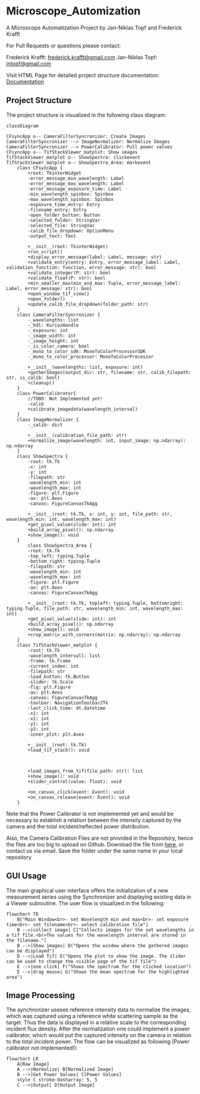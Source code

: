 # Microscope_Automization
A Microscope Automatization Project by Jan-Niklas Topf and Frederick Krafft 

For Pull Requests or questions please contact:

Frederick Krafft: frederick.krafft@gmail.com
Jan-Niklas Topf: jntopf@gmail.com

Visit HTML Page for detailed project structure documentation: [Documentation](./html/index.html)
## Project Structure 
The project structure is visualized in the following class diagram:
```mermaid
classDiagram

CFsyncApp o-- CameraFilterSyncronizer: Create Images
CameraFilterSyncronizer --> ImageNormalizer: Normalize Images
CameraFilterSyncronizer --> PowerCalibrator: Pull power values
CFsyncApp o-- TifStackViewer_matplot: Show images
TifStackViewer_matplot o-- ShowSpectra: clickevent
TifStackViewer_matplot o-- ShowSpectra_Area: markevent
    class CFsyncApp {
        +root: TkinterWidget
        -error_message_min_wavelength: Label
        -error_message_max_wavelength: Label
        -error_message_exposure_time: Label
        -min_wavelength_spinbox: Spinbox
        -max_wavelength_spinbox: Spinbox
        -exposure_time_entry: Entry
        -filename_entry: Entry
        -open_folder_button: Button
        -selected_folder: StringVar
        -selected_file: StringVar
        -calib_file_dropdown: OptionMenu
        -output_text: Text

        +__init__(root: TkinterWidget)
        +run_script()
        +display_error_message(label: Label, message: str)
        +validate_entry(entry: Entry, error_message_label: Label, validation_function: function, error_message: str): bool
        +validate_integer(P: str): bool
        +validate_float(P: str): bool
        +min_smaller_max(min_and_max: Tuple, error_message_label: Label, error_message: str): bool
        +open_window_tif_view()
        +open_folder()
        +update_calib_file_dropdown(folder_path: str)
    }
    class CameraFilterSyncronizer {
        -_wavelengths: list
        -_hdl: KuriosHandle
        -_exposure: int
        -_image_width: int
        -_image_height: int
        -_is_color_camera: bool
        -_mono_to_color_sdk: MonoToColorProcessorSDK
        -_mono_to_color_processor: MonoToColorProcessor

        +__init__(wavelengths: list, exposure: int)
        +gatherImages(output_dir: str, filename: str, calib_filepath: str, is_calib: bool)
        +cleanup()
    }
    class PowerCalibrator{
        //TODO: Not Implemented yet!
        -calib
        +calibrate_imagedata(wavelength_interval)
    }
    class ImageNormalizer {
        -_calib: dict

        +__init__(calibration_file_path: str)
        +normalize_image(wavelength: int, input_image: np.ndarray): np.ndarray
    }
    class ShowSpectra {
        -root: tk.Tk
        -x: int
        -y: int
        -filepath: str
        -wavelength_min: int
        -wavelength_max: int
        -figure: plt.Figure
        -ax: plt.Axes
        -canvas: FigureCanvasTkAgg

        +__init__(root: tk.Tk, x: int, y: int, file_path: str, wavelength_min: int, wavelength_max: int)
        +get_pixel_value(slide: int): int
        +build_array_pixel(): np.ndarray
        +show_image(): void
    }
        class ShowSpectra_Area {
        -root: tk.Tk
        -top_left: typing.Tuple
        -bottom_right: typing.Tuple
        -filepath: str
        -wavelength_min: int
        -wavelength_max: int
        -figure: plt.Figure
        -ax: plt.Axes
        -canvas: FigureCanvasTkAgg

        +__init__(root: tk.Tk, topleft: typing.Tuple, bottomright: typing.Tuple, file_path: str, wavelength_min: int, wavelength_max: int)
        +get_pixel_value(slide: int): int
        +build_array_pixel(): np.ndarray
        +show_image(): void
        +crop_matrix_with_corners(matrix: np.ndarray): np.ndarray
    }
    class TifStackViewer_matplot {
        -root: tk.Tk
        -wavelength_intervall: list
        -frame: tk.Frame
        -current_index: int
        -filepath: str
        -load_button: tk.Button
        -slider: tk.Scale
        -fig: plt.Figure
        -ax: plt.Axes
        -canvas: FigureCanvasTkAgg
        -toolbar: NavigationToolbar2Tk
        -last_click_time: dt.datetime
        -x1: int
        -x2: int
        -y1: int
        -y2: int
        -inner_plot: plt.Axes

        +__init__(root: tk.Tk)
        +load_tif_stack(): void



        +load_images_from_tif(file_path: str): list
        +show_image(): void
        +slider_control(value: float): void

        +on_canvas_click(event: Event): void
        +on_canvas_release(event: Event): void
    }
```
Note that the Power Calibrator is not implemented yet and would be necessary to establish a relation between the intensity captured by the camera and the total incident/reflected power distribution.

Also, the Camera Calibration Files are not provided in the Repository, hence the files are too big to upload on Github. Download the file from [here](https://drive.google.com/drive/folders/1pPr-12MtbcalUFZClFj-w6SLMCRka5Ex?usp=drive_link), or contact us via email. Save the folder under the same name in your local repository.
## GUI Usage 

The main graphical user interface offers the initialization of a new measurement series using the Synchronizer and displaying existing data in a Viewer subroutine. The user flow is visualized in the following:
```mermaid
flowchart TD
    B["Main Window<br>- set Wavelength min and max<br>- set exposure time<br>- set filename<br>- select calibration file"]
    B -->|collect image| C["Collects images for the set wavelengths in a tif file.<br>The values for the wavelength interval are stored in the filename."]
    B -->|Show images| D("Opens the window where the gathered images can be displayed")
    D -->|Load Tif| E("Opens the plot to show the image. The slider can be used to change the visible page of the tif file")
    E -->|one click| F("Shows the spectrum for the clicked location")
    E -->|drag mouse| G("Shows the mean spectrum for the highlighted area")

```
## Image Processing
The synchronizer useses reference intensity data to normalize the images, which was captured using a reference white scattering sample as the target. Thus the data is displayed in a relative scale to the corresponding incident flux density. After the normalization one could implement a power calibrator, which would put the captured intensity on the camera in relation to the total incident power. The flow can be visualized as following (Power calibrator not implemented!):
```mermaid
flowchart LR
    A[Raw Image]
    A -->|Normalize| B[Normalized Image]
    B -->|Get Power Values| C[Power Values]
    style C stroke-dasharray: 5, 5
    C -->|Output| D[Output Image]

```
